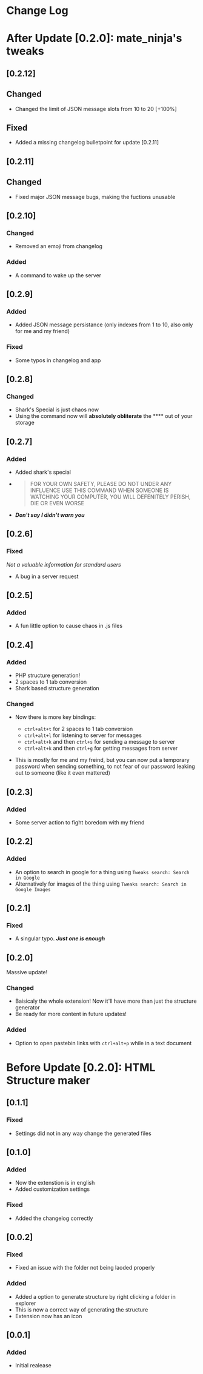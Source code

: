 # Change Log

# After Update [0.2.0]: mate_ninja's tweaks

## [0.2.12]

## Changed

 - Changed the limit of JSON message slots from 10 to 20 [+100%]

## Fixed

 - Added a missing changelog bulletpoint for update [0.2.11]

## [0.2.11]

 ## Changed

 - Fixed major JSON message bugs, making the fuctions unusable

## [0.2.10]

### Changed

 - Removed an emoji from changelog

### Added

 - A command to wake up the server

## [0.2.9]

### Added

 - Added JSON message persistance (only indexes from 1 to 10, also only for me and my friend)

### Fixed

 - Some typos in changelog and app

## [0.2.8]

### Changed 

 - Shark's Special is just chaos now
 - Using the command now will **absolutely obliterate** the \*\*\*\* out of your storage

## [0.2.7]

### Added

 - Added shark's special
 -  >FOR YOUR OWN SAFETY, PLEASE DO NOT UNDER ANY INFLUENCE USE THIS COMMAND WHEN SOMEONE IS WATCHING YOUR COMPUTER, YOU WILL DEFENITELY PERISH, DIE OR EVEN WORSE
 - ***Don't say I didn't warn you***

## [0.2.6]

### Fixed

*Not a valuable information for standard users*

 - A bug in a server request

## [0.2.5]

### Added

 - A fun little option to cause chaos in .js files

## [0.2.4]

### Added 

 - PHP structure generation!
 - 2 spaces to 1 tab conversion
 - Shark based structure generation

### Changed

 - Now there is more key bindings:
   - `ctrl+alt+t` for 2 spaces to 1 tab conversion
   - `ctrl+alt+l` for listening to server for messages
   - `ctrl+alt+k` and then `ctrl+s` for sending a message to server
   - `ctrl+alt+k` and then `ctrl+g` for getting messages from server

 - This is mostly for me and my freind, but you can now put a temporary password when sending something, to not fear of our password leaking out to someone (like it even mattered)


## [0.2.3]

### Added 

 - Some server action to fight boredom with my friend

## [0.2.2] 

### Added

 - An option to search in google for a thing using `Tweaks search: Search in Google`
 - Alternatively for images of the thing using `Tweaks search: Search in Google Images`

## [0.2.1]

### Fixed

 - A singular typo. ***Just one is enough*** 

## [0.2.0]
Massive update!

### Changed

 - Baisicaly the whole extension! Now it'll have more than just the structure generator
 - Be ready for more content in future updates!

### Added

 - Option to open pastebin links with `ctrl+alt+p` while in a text document

# Before Update [0.2.0]: HTML Structure maker

## [0.1.1]

### Fixed

 - Settings did not in any way change the generated files

## [0.1.0]

### Added 

 - Now the extenstion is in english
 - Added customization settings

### Fixed

 - Added the changelog correctly

## [0.0.2]

### Fixed

 - Fixed an issue with the folder not being laoded properly

### Added

 - Added a option to generate structure by right clicking a folder in explorer
 - This is now a correct way of generating the structure
 - Extension now has an icon

## [0.0.1]

### Added

- Initial realease